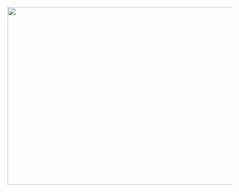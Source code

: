<div align="center">
	<br>
	<a href="https://github.com/Eyoatam/Eyoatam/blame/master/octocat.gif">
		<img src="info.svg" width="800" height="400">
	</a>
	<br>
</div>
